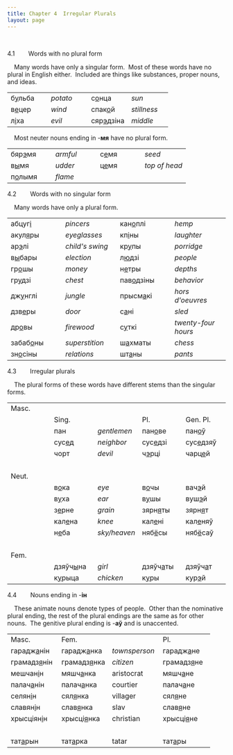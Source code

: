 ```yaml
---
title: Chapter 4  Irregular Plurals  
layout: page
---
```



   
  
4.1        Words with no plural form  
  
    Many words have only a singular form.  Most of these words have no
plural in English either.  Included are things like substances, proper
nouns, and ideas.  
  

<table>
<colgroup>
<col style="width: 25%" />
<col style="width: 25%" />
<col style="width: 25%" />
<col style="width: 25%" />
</colgroup>
<tbody>
<tr class="odd">
<td>б<span style="text-decoration: underline;">у</span>льба<br />
</td>
<td><span style="font-style: italic;">potato</span><br />
</td>
<td>с<span style="text-decoration: underline;">о</span>нца<br />
</td>
<td><span style="font-style: italic;">sun</span><br />
</td>
</tr>
<tr class="even">
<td>в<span style="text-decoration: underline;">е</span>цер<br />
</td>
<td><span style="font-style: italic;">wind</span><br />
</td>
<td>спак<span style="text-decoration: underline;">о</span>й<br />
</td>
<td><span style="font-style: italic;">stillness</span><br />
</td>
</tr>
<tr class="odd">
<td>л<span style="text-decoration: underline;">і</span>ха<br />
</td>
<td><span style="font-style: italic;">evil</span><br />
</td>
<td>сяр<span style="text-decoration: underline;">э</span>дзіна<br />
</td>
<td><span style="font-style: italic;">middle</span><br />
</td>
</tr>
</tbody>
</table>

  
    Most neuter nouns ending in
-<span style="font-weight: bold;">мя</span> have no plural form.  
  

<table>
<colgroup>
<col style="width: 25%" />
<col style="width: 25%" />
<col style="width: 25%" />
<col style="width: 25%" />
</colgroup>
<tbody>
<tr class="odd">
<td>бяр<span style="text-decoration: underline;">э</span>мя<br />
</td>
<td><span style="font-style: italic;">armful</span><br />
</td>
<td>с<span style="text-decoration: underline;">е</span>мя<br />
</td>
<td><span style="font-style: italic;">seed</span><br />
</td>
</tr>
<tr class="even">
<td>в<span style="text-decoration: underline;">ы</span>мя<br />
</td>
<td><span style="font-style: italic;">udder</span><br />
</td>
<td>ц<span style="text-decoration: underline;">е</span>мя<br />
</td>
<td><span style="font-style: italic;">top of head</span><br />
</td>
</tr>
<tr class="odd">
<td>п<span style="text-decoration: underline;">о</span>лымя<br />
</td>
<td><span style="font-style: italic;">flame</span><br />
</td>
<td><br />
</td>
<td><br />
</td>
</tr>
</tbody>
</table>

  
  
4.2        Words with no singular form  
  
    Many words have only a plural form.  
  

<table>
<colgroup>
<col style="width: 25%" />
<col style="width: 25%" />
<col style="width: 25%" />
<col style="width: 25%" />
</colgroup>
<tbody>
<tr class="odd">
<td>абцуг<span style="text-decoration: underline;">і</span><br />
</td>
<td><span style="font-style: italic;">pincers</span><br />
</td>
<td>кан<span style="text-decoration: underline;">о</span>плі<br />
</td>
<td><span style="font-style: italic;">hemp</span><br />
</td>
</tr>
<tr class="even">
<td>акул<span style="text-decoration: underline;">я</span>ры<br />
</td>
<td><span style="font-style: italic;">eyeglasses</span><br />
</td>
<td>кп<span style="text-decoration: underline;">і</span>ны<br />
</td>
<td><span style="font-style: italic;">laughter</span><br />
</td>
</tr>
<tr class="odd">
<td>ар<span style="text-decoration: underline;">э</span>лі<br />
</td>
<td><span style="font-style: italic;">child's swing</span><br />
</td>
<td>кр<span style="text-decoration: underline;">у</span>пы<br />
</td>
<td><span style="font-style: italic;">porridge</span><br />
</td>
</tr>
<tr class="even">
<td>в<span style="text-decoration: underline;">ы</span>бары<br />
</td>
<td><span style="font-style: italic;">election</span><br />
</td>
<td>л<span style="text-decoration: underline;">ю</span>дзі<br />
</td>
<td><span style="font-style: italic;">people</span><br />
</td>
</tr>
<tr class="odd">
<td>гр<span style="text-decoration: underline;">о</span>шы<br />
</td>
<td><span style="font-style: italic;">money</span><br />
</td>
<td>н<span style="text-decoration: underline;">е</span>тры<br />
</td>
<td><span style="font-style: italic;">depths</span><br />
</td>
</tr>
<tr class="even">
<td>гр<span style="text-decoration: underline;">у</span>дзі<br />
</td>
<td><span style="font-style: italic;">chest</span><br />
</td>
<td>пав<span style="text-decoration: underline;">о</span>дзіны<br />
</td>
<td><span style="font-style: italic;">behavior</span><br />
</td>
</tr>
<tr class="odd">
<td>дж<span style="text-decoration: underline;">у</span>нглі<br />
</td>
<td><span style="font-style: italic;">jungle</span><br />
</td>
<td>прысм<span style="text-decoration: underline;">а</span>кі<br />
</td>
<td><span style="font-style: italic;">hors d'oeuvres</span><br />
</td>
</tr>
<tr class="even">
<td>дзв<span style="text-decoration: underline;">е</span>ры<br />
</td>
<td><span style="font-style: italic;">door</span><br />
</td>
<td>с<span style="text-decoration: underline;">а</span>ні<br />
</td>
<td><span style="font-style: italic;">sled</span><br />
</td>
</tr>
<tr class="odd">
<td>др<span style="text-decoration: underline;">о</span>вы<br />
</td>
<td><span style="font-style: italic;">firewood</span><br />
</td>
<td>с<span style="text-decoration: underline;">у</span>ткі<br />
</td>
<td><span style="font-style: italic;">twenty-four hours</span><br />
</td>
</tr>
<tr class="even">
<td>забаб<span style="text-decoration: underline;">о</span>ны<br />
</td>
<td><span style="font-style: italic;">superstition</span><br />
</td>
<td>ш<span style="text-decoration: underline;">а</span>хматы<br />
</td>
<td><span style="font-style: italic;">chess</span><br />
</td>
</tr>
<tr class="odd">
<td>зн<span style="text-decoration: underline;">о</span>сіны<br />
</td>
<td><span style="font-style: italic;">relations</span><br />
</td>
<td>шт<span style="text-decoration: underline;">а</span>ны<br />
</td>
<td><span style="font-style: italic;">pants</span><br />
</td>
</tr>
</tbody>
</table>

  
  
4.3        Irregular plurals  
  
    The plural forms of these words have different stems than the
singular forms.  
  

<table>
<colgroup>
<col style="width: 20%" />
<col style="width: 20%" />
<col style="width: 20%" />
<col style="width: 20%" />
<col style="width: 20%" />
</colgroup>
<tbody>
<tr class="odd">
<td>Masc.<br />
</td>
<td><br />
</td>
<td><br />
</td>
<td><br />
</td>
<td><br />
</td>
</tr>
<tr class="even">
<td><br />
</td>
<td>Sing.<br />
</td>
<td><br />
</td>
<td>Pl.<br />
</td>
<td>Gen. Pl.<br />
</td>
</tr>
<tr class="odd">
<td><br />
</td>
<td>пан<br />
</td>
<td><span style="font-style: italic;">gentlemen</span><br />
</td>
<td>пан<span style="text-decoration: underline;">о</span>ве<br />
</td>
<td>пан<span style="text-decoration: underline;">о</span>ў<br />
</td>
</tr>
<tr class="even">
<td><br />
</td>
<td>сус<span style="text-decoration: underline;">е</span>д<br />
</td>
<td><span style="font-style: italic;">neighbor</span><br />
</td>
<td>сус<span style="text-decoration: underline;">е</span>дзі<br />
</td>
<td>сус<span style="text-decoration: underline;">е</span>дзяў<br />
</td>
</tr>
<tr class="odd">
<td><br />
</td>
<td>чорт<br />
</td>
<td><span style="font-style: italic;">devil</span><br />
</td>
<td>ч<span style="text-decoration: underline;">э</span>рці<br />
</td>
<td>чарц<span style="text-decoration: underline;">е</span>й<br />
</td>
</tr>
<tr class="even">
<td><br />
</td>
<td><br />
</td>
<td><br />
</td>
<td><br />
</td>
<td><br />
</td>
</tr>
<tr class="odd">
<td>Neut.<br />
</td>
<td><br />
</td>
<td><br />
</td>
<td><br />
</td>
<td><br />
</td>
</tr>
<tr class="even">
<td><br />
</td>
<td>в<span style="text-decoration: underline;">о</span>ка<br />
</td>
<td><span style="font-style: italic;">eye</span><br />
</td>
<td>в<span style="text-decoration: underline;">о</span>чы<br />
</td>
<td>вач<span style="text-decoration: underline;">э</span>й<br />
</td>
</tr>
<tr class="odd">
<td><br />
</td>
<td>в<span style="text-decoration: underline;">у</span>ха<br />
</td>
<td><span style="font-style: italic;">ear</span><br />
</td>
<td>в<span style="text-decoration: underline;">у</span>шы<br />
</td>
<td>вуш<span style="text-decoration: underline;">э</span>й<br />
</td>
</tr>
<tr class="even">
<td><br />
</td>
<td>з<span style="text-decoration: underline;">е</span>рне<br />
</td>
<td><span style="font-style: italic;">grain</span><br />
</td>
<td>зярн<span style="text-decoration: underline;">я</span>ты<br />
</td>
<td>зярн<span style="text-decoration: underline;">я</span>т<br />
</td>
</tr>
<tr class="odd">
<td><br />
</td>
<td>кал<span style="text-decoration: underline;">е</span>на<br />
</td>
<td><span style="font-style: italic;">knee</span><br />
</td>
<td>кал<span style="text-decoration: underline;">е</span>ні<br />
</td>
<td>кал<span style="text-decoration: underline;">е</span>няў<br />
</td>
</tr>
<tr class="even">
<td><br />
</td>
<td>н<span style="text-decoration: underline;">е</span>ба<br />
</td>
<td><span style="font-style: italic;">sky/heaven</span><br />
</td>
<td>няб<span style="text-decoration: underline;">ё</span>сы<br />
</td>
<td>няб<span style="text-decoration: underline;">ё</span>саў<br />
</td>
</tr>
<tr class="odd">
<td><br />
</td>
<td><br />
</td>
<td><br />
</td>
<td><br />
</td>
<td><br />
</td>
</tr>
<tr class="even">
<td>Fem.<br />
</td>
<td><br />
</td>
<td><br />
</td>
<td><br />
</td>
<td><br />
</td>
</tr>
<tr class="odd">
<td><br />
</td>
<td>дзяўч<span style="text-decoration: underline;">ы</span>на<br />
</td>
<td><span style="font-style: italic;">girl</span><br />
</td>
<td>дзяўч<span style="text-decoration: underline;">а</span>ты<br />
</td>
<td>дзяўч<span style="text-decoration: underline;">а</span>т<br />
</td>
</tr>
<tr class="even">
<td><br />
</td>
<td>к<span style="text-decoration: underline;">у</span>рыца<br />
</td>
<td><span style="font-style: italic;">chicken</span><br />
</td>
<td>к<span style="text-decoration: underline;">у</span>ры<br />
</td>
<td>кур<span style="text-decoration: underline;">э</span>й<br />
</td>
</tr>
</tbody>
</table>

  
  
4.4        Nouns ending in -<span style="font-weight: bold;">ін</span>  
  
    These animate nouns denote types of people.  Other than the
nominative plural ending, the rest of the plural endings are the same as
for other nouns.  The genitive plural ending is
-<span style="font-weight: bold;">аў</span> and is unaccented.  
  

<table>
<colgroup>
<col style="width: 25%" />
<col style="width: 25%" />
<col style="width: 25%" />
<col style="width: 25%" />
</colgroup>
<tbody>
<tr class="odd">
<td>Masc.<br />
</td>
<td>Fem.<br />
</td>
<td><br />
</td>
<td>Pl.<br />
</td>
</tr>
<tr class="even">
<td>гарадж<span style="text-decoration: underline;">а</span>нін<br />
</td>
<td>гарадж<span style="text-decoration: underline;">а</span>нка<br />
</td>
<td><span style="font-style: italic;">townsperson</span><br />
</td>
<td>гарадж<span style="text-decoration: underline;">а</span>не<br />
</td>
</tr>
<tr class="odd">
<td>грамадз<span style="text-decoration: underline;">я</span>нін<br />
</td>
<td>грамадз<span style="text-decoration: underline;">я</span>нка<br />
</td>
<td><span style="font-style: italic;">citizen</span><br />
</td>
<td>грамадз<span style="text-decoration: underline;">я</span>не<br />
</td>
</tr>
<tr class="even">
<td>мешчан<span style="text-decoration: underline;">і</span>н<br />
</td>
<td>мяшч<span style="text-decoration: underline;">а</span>нка<br />
</td>
<td>aristocrat<br />
</td>
<td>мяшч<span style="text-decoration: underline;">а</span>не<br />
</td>
</tr>
<tr class="odd">
<td>палач<span style="text-decoration: underline;">а</span>нін<br />
</td>
<td>палач<span style="text-decoration: underline;">а</span>нка<br />
</td>
<td>courtier<br />
</td>
<td>палач<span style="text-decoration: underline;">а</span>не<br />
</td>
</tr>
<tr class="even">
<td>селян<span style="text-decoration: underline;">і</span>н<br />
</td>
<td>сял<span style="text-decoration: underline;">я</span>нка<br />
</td>
<td>villager<br />
</td>
<td>сял<span style="text-decoration: underline;">я</span>не<br />
</td>
</tr>
<tr class="odd">
<td>славян<span style="text-decoration: underline;">і</span>н<br />
</td>
<td>слав<span style="text-decoration: underline;">я</span>нка<br />
</td>
<td>slav<br />
</td>
<td>слав<span style="text-decoration: underline;">я</span>не<br />
</td>
</tr>
<tr class="even">
<td>хрысціян<span style="text-decoration: underline;">і</span>н<br />
</td>
<td>хрысці<span style="text-decoration: underline;">я</span>нка<br />
</td>
<td>christian<br />
</td>
<td>хрысці<span style="text-decoration: underline;">я</span>не<br />
</td>
</tr>
<tr class="odd">
<td><br />
</td>
<td><br />
</td>
<td><br />
</td>
<td><br />
</td>
</tr>
<tr class="even">
<td>тат<span style="text-decoration: underline;">а</span>рын<br />
</td>
<td>тат<span style="text-decoration: underline;">а</span>рка<br />
</td>
<td>tatar<br />
</td>
<td>тат<span style="text-decoration: underline;">а</span>ры<br />
</td>
</tr>
</tbody>
</table>


